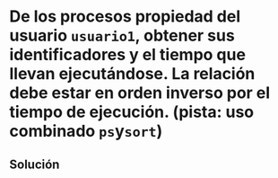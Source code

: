 # De los procesos propiedad del usuario `usuario1`, obtener sus identificadores y el tiempo que llevan ejecutándose. La relación debe estar en orden inverso por el tiempo de ejecución. (pista: uso combinado `ps`y`sort`)

## Solución

```bash

```
